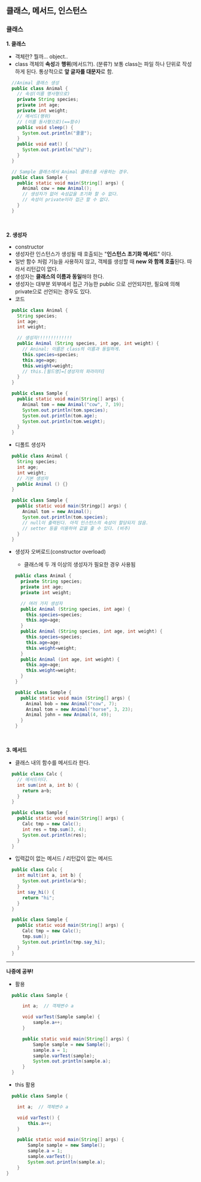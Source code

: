 <h2>클래스, 메서드, 인스턴스</h2>
<h3>클래스</h3>

**1. 클래스**

- 객체란?
  뭘까... object..
- class
  객체의 **속성**과 **행위**(메서드?!). (분류?)
  보통 class는 파일 하나 단위로 작성하게 된다.
  통상적으로 **앞 글자를 대문자**로 함.

```java
  //Animal 클래스 생성
  public class Animal {
    // 속성(이름 명사형으로)
    private String species;
    private int age;
    private int weight;
    // 메서드(행위)
    // (이름 동사형으로)(==함수)
    public void sleep() {
      System.out.println("쿨쿨");
    }
    public void eat() {
      System.out.println("냠냠");
    }
  }
```

```java
  // Sample 클래스에서 Animal 클래스를 사용하는 경우.
  public class Sample {
    public static void main(String[] args) {
      Animal cow = new Animal();
      // 생성자가 없어 속성값을 초기화 할 수 없다.
      // 속성이 private이라 접근 할 수 없다.
    }
  }
```

<br/>

**2. 생성자**

- constructor
- 생성자란 인스턴스가 생성될 때 호출되는 "**인스턴스 초기화 메서드**" 이다.
- 일반 함수 처럼 기능을 사용하지 않고, 객체를 생성할 때 **new 와 함께 호출**된다. 따라서 리턴값이 없다.
- 생성자는 **클래스의 이름과 동일**해야 한다.
- 생성자는 대부분 외부에서 접근 가능한 public 으로 선언되지만, 필요에 의해 private으로 선언되는 경우도 있다.
- 코드

```java
  public class Animal {
    String species;
    int age;
    int weight;

    // 생성자!!!!!!!!!!!!!
    public Animal (String species, int age, int weight) {
      // Aninal: 이름은 class의 이름과 동일하게.
      this.species=species;
      this.age=age;
      this.weight=weight;
      // this.[필드명]=[생성자의 파라미터]
    }
  }
```

```java
  public class Sample {
    public static void main(String[] args) {
      Animal tom = new Animal("cow", 7, 19);
      System.out.println(tom.species);
      System.out.println(tom.age);
      System.out.println(tom.weight);
    }
  }
```

- 디폴트 생성자

```java
  public class Animal {
    String species;
    int age;
    int weight;
    // 기본 생성자
    public Animal () {}
  }
```

```java
  public class Sample {
    public static void main(Stringp[] args) {
      Animal tom = new Animal();
      System.out.println(tom.species);
      // null이 출력된다. 아직 인스턴스의 속성이 할당되지 않음.
      // setter 등을 이용하여 값을 줄 수 있다. (비추)
    }
  }
```

- 생성자 오버로드(constructor overload)

  - 클래스에 두 개 이상의 생성자가 필요한 경우 사용됨

  ```java
  public class Animal {
    private String species;
    private int age;
    private int weight;

    // 여러 가지 생성자
    public Animal (String species, int age) {
      this.species=species;
      this.age=age;
    }
    public Animal (String species, int age, int weight) {
      this.species=species;
      this.age=age;
      this.weight=weight;
    }
    public Animal (int age, int weight) {
      this.age=age;
      this.weight=weight;
    }
  }
  ```

  ```java
  public class Sample {
    public static void main (String[] args) {
      Animal bob = new Animal("cow", 7);
      Animal tom = new Animal("horse", 3, 23);
      Animal john = new Animal(4, 49);
    }
  }
  ```

  <br/>

**3. 메서드**

- 클래스 내의 함수를 메서드라 한다.

```java
  public class Calc {
    // 메서드이다.
    int sum(int a, int b) {
      return a+b;
    }
  }
```

```java
  public class Sample {
    public static void main(String[] args) {
      Calc tmp = new Calc();
      int res = tmp.sum(3, 4);
      System.out.println(res);
    }
  }
```

- 입력값이 없는 메서드 / 리턴값이 없는 메서드

```java
  public class Calc {
    int mult(int a, int b) {
      System.out.println(a*b);
    }
    int say_hi() {
      return "hi";
    }
  }
```

```java
  public class Sample {
    public static void main(String[] args) {
      Calc tmp = new Calc();
      tmp.sum();
      System.out.println(tmp.say_hi);
    }
  }
```

<hr/>

**나중에 공부!**

- 활용

```java
  public class Sample {

      int a;  // 객체변수 a

      void varTest(Sample sample) {
          sample.a++;
      }

      public static void main(String[] args) {
          Sample sample = new Sample();
          sample.a = 1;
          sample.varTest(sample);
          System.out.println(sample.a);
      }
  }
```

- this 활용

```java
  public class Sample {

    int a;  // 객체변수 a

    void varTest() {
        this.a++;
    }

    public static void main(String[] args) {
        Sample sample = new Sample();
        sample.a = 1;
        sample.varTest();
        System.out.println(sample.a);
    }
}
```
